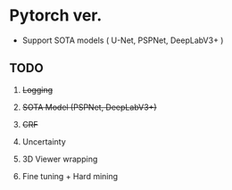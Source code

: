 # Pytorch ver.

  - Support SOTA models ( U-Net, PSPNet, DeepLabV3+ )

## TODO

  1. ~~Logging~~

  2. ~~SOTA Model (PSPNet, DeepLabV3+)~~
  
  3. ~~CRF~~
  
  4. Uncertainty

  5. 3D Viewer wrapping

  6. Fine tuning + Hard mining
